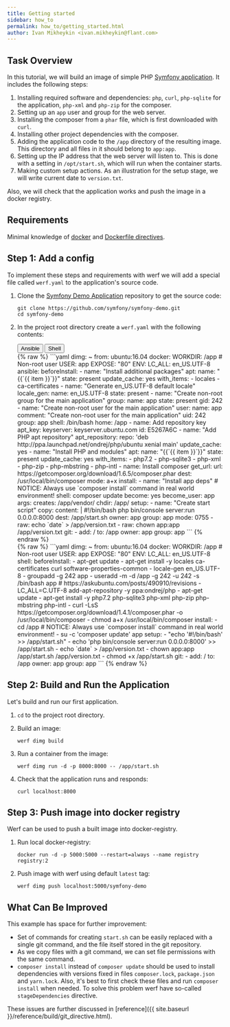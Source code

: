 ```yaml
---
title: Getting started
sidebar: how_to
permalink: how_to/getting_started.html
author: Ivan Mikheykin <ivan.mikheykin@flant.com>
---
```


## Task Overview

In this tutorial, we will build an image of simple PHP [Symfony application](https://github.com/symfony/demo). It includes the following steps:

1. Installing required software and dependencies: `php`, `curl`, `php-sqlite` for the application,  `php-xml` and `php-zip` for the composer.
1. Setting up an `app` user and group for the web server.
1. Installing the composer from a `phar` file, which is first downloaded with `curl`.
1. Installing other project dependencies with the composer.
1. Adding the application code to the `/app` directory of the resulting image.
   This directory and all files in it should belong to `app:app`.
1. Setting up the IP address that the web server will listen to. This is done with a setting in `/opt/start.sh`, which will run when the container starts.
1. Making custom setup actions. As an illustration for the setup stage, we will write current date to `version.txt`.

Also, we will check that the application works and push the image in a docker registry. 

## Requirements

Minimal knowledge of [docker](https://www.docker.com/) and [Dockerfile directives](https://docs.docker.com/engine/reference/builder/).

## Step 1: Add a config

To implement these steps and requirements with werf we will add a special file called `werf.yaml` to the application's source code.

1. Clone the [Symfony Demo Application](https://github.com/symfony/demo) repository to get the source code:

    ```shell
    git clone https://github.com/symfony/symfony-demo.git
    cd symfony-demo
    ```

2.  In the project root directory create a `werf.yaml` with the following contents:

    <div class="tab">
      <button class="tablinks active" onclick="openTab(event, 'Ansible')">Ansible</button>
      <button class="tablinks" onclick="openTab(event, 'Shell')">Shell</button>
    </div>

    <div id="Ansible" class="tabcontent active" markdown="1">
      {% raw %}
      ```yaml
      dimg: ~
      from: ubuntu:16.04
      docker:
        WORKDIR: /app
        # Non-root user
        USER: app
        EXPOSE: "80"
        ENV:
          LC_ALL: en_US.UTF-8
      ansible:
        beforeInstall:
        - name: "Install additional packages"
          apt:
            name: "{{`{{ item }}`}}"
            state: present
            update_cache: yes
          with_items:
            - locales
            - ca-certificates
        - name: "Generate en_US.UTF-8 default locale"
          locale_gen:
            name: en_US.UTF-8
            state: present
        - name: "Create non-root group for the main application"
          group:
            name: app
            state: present
            gid: 242
        - name: "Create non-root user for the main application"
          user:
            name: app
            comment: "Create non-root user for the main application"
            uid: 242
            group: app
            shell: /bin/bash
            home: /app
        - name: Add repository key
          apt_key:
            keyserver: keyserver.ubuntu.com
            id: E5267A6C
        - name: "Add PHP apt repository"
          apt_repository:
            repo: 'deb http://ppa.launchpad.net/ondrej/php/ubuntu xenial main'
            update_cache: yes
        - name: "Install PHP and modules"
          apt:
            name: "{{`{{ item }}`}}"
            state: present
            update_cache: yes
          with_items:
            - php7.2
            - php-sqlite3
            - php-xml
            - php-zip
            - php-mbstring
            - php-intl
        - name: Install composer
          get_url:
            url: https://getcomposer.org/download/1.6.5/composer.phar
            dest: /usr/local/bin/composer
            mode: a+x
        install:
        - name: "Install app deps"
          # NOTICE: Always use `composer install` command in real world environment!
          shell: composer update
          become: yes
          become_user: app
          args:
            creates: /app/vendor/
            chdir: /app/
        setup:
        - name: "Create start script"
          copy:
            content: |
              #!/bin/bash
              php bin/console server:run 0.0.0.0:8000
            dest: /app/start.sh
            owner: app
            group: app
            mode: 0755
        - raw: echo `date` > /app/version.txt
        - raw: chown app:app /app/version.txt
      git:
      - add: /
        to: /app
        owner: app
        group: app
      ```   
      {% endraw %}
    </div>

    <div id="Shell" class="tabcontent" markdown="1">
      {% raw %}
      ```yaml
      dimg: ~
      from: ubuntu:16.04
      docker:
        WORKDIR: /app
        # Non-root user
        USER: app
        EXPOSE: "80"
        ENV:
          LC_ALL: en_US.UTF-8
      shell:
        beforeInstall:
        - apt-get update
        - apt-get install -y locales ca-certificates curl software-properties-common
        - locale-gen en_US.UTF-8
        - groupadd -g 242 app
        - useradd -m -d /app -g 242 -u 242 -s /bin/bash app
        # https://askubuntu.com/posts/490910/revisions
        - LC_ALL=C.UTF-8 add-apt-repository -y ppa:ondrej/php
        - apt-get update
        - apt-get install -y php7.2 php-sqlite3 php-xml php-zip php-mbstring php-intl
        - curl -LsS https://getcomposer.org/download/1.4.1/composer.phar -o /usr/local/bin/composer
        - chmod a+x /usr/local/bin/composer
        install:
        - cd /app
        # NOTICE: Always use `composer install` command in real world environment!
        - su -c 'composer update' app
        setup:
        - "echo '#!/bin/bash' >> /app/start.sh"
        - echo 'php bin/console server:run 0.0.0.0:8000' >> /app/start.sh
        - echo `date` > /app/version.txt
        - chown app:app /app/start.sh /app/version.txt
        - chmod +x /app/start.sh
      git:
      - add: /
        to: /app
        owner: app
        group: app
      ```
      {% endraw %}
    </div>

## Step 2: Build and Run the Application

Let's build and run our first application.

1.  `cd` to the project root directory.

2.  Build an image:

    ```shell
    werf dimg build
    ```

3.  Run a container from the image:

    ```shell
    werf dimg run -d -p 8000:8000 -- /app/start.sh
    ```

4.  Check that the application runs and responds:

    ```shell
    curl localhost:8000
    ```

## Step 3: Push image into docker registry

Werf can be used to push a built image into docker-registry.

1. Run local docker-registry:

    ```shell
    docker run -d -p 5000:5000 --restart=always --name registry registry:2
    ```

2. Push image with werf using default `latest` tag:

    ```shell
    werf dimg push localhost:5000/symfony-demo
    ```

## What Can Be Improved

This example has space for further improvement:

* Set of commands for creating `start.sh` can be easily replaced with a single git command, and the file itself stored in the git repository.
* As we copy files with a git command, we can set file permissions with the same command.
* `composer install` instead of `composer update` should be used to install dependencies with versions fixed in files `composer.lock`, `package.json` and `yarn.lock`. Also, it's best to first check these files and run `composer install` when needed. To solve this problem werf have so-called `stageDependencies` directive.

These issues are further discussed in [reference]({{ site.baseurl }}/reference/build/git_directive.html).
